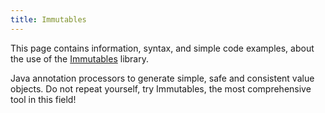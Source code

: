 ```yaml
---
title: Immutables
---
```


This page contains information, syntax, and simple code examples, about the use of the [Immutables](https://immutables.github.io/) library.

Java annotation processors to generate simple, safe and consistent value objects. Do not repeat yourself, try Immutables, the most comprehensive tool in this field!




